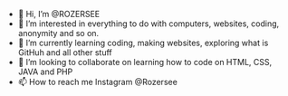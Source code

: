 - 👋 Hi, I’m @ROZERSEE
- 👀 I’m interested in everything to do with computers, websites, coding, anonymity and so on.
- 🌱 I’m currently learning coding, making websites, exploring what is GitHuh and all other stuff
- 💞️ I’m looking to collaborate on learning how to code on HTML, CSS, JAVA and PHP
- 📫 How to reach me Instagram @Rozersee

<!---
ROZERSEE/ROZERSEE is a ✨ special ✨ repository because its `README.md` (this file) appears on your GitHub profile.
You can click the Preview link to take a look at your changes.
--->
